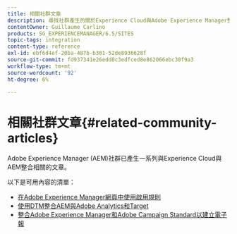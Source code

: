```yaml
---
title: 相關社群文章
description: 尋找社群產生的關於Experience Cloud與Adobe Experience Manager整合的文章清單。
contentOwner: Guillaume Carlino
products: SG_EXPERIENCEMANAGER/6.5/SITES
topic-tags: integration
content-type: reference
exl-id: ebf6d4ef-20ba-487b-b301-52de8936628f
source-git-commit: fd937341e26edd0c3edfced8e862066ebc30f9a3
workflow-type: tm+mt
source-wordcount: '92'
ht-degree: 6%

---
```


# 相關社群文章{#related-community-articles}

Adobe Experience Manager (AEM)社群已產生一系列與Experience Cloud與AEM整合相關的文章。

以下是可用內容的清單：

* [在Adobe Experience Manager網頁中使用啟用規則](https://helpx.adobe.com/experience-manager/using/dtm.html)
* [使用DTM整合AEM與Adobe Analytics和Target](https://helpx.adobe.com/experience-manager/using/integrate-digital-marketing-solutions.html)
* [整合Adobe Experience Manager和Adobe Campaign Standard以建立電子報](https://helpx.adobe.com/experience-manager/using/aem_campaign.html)

